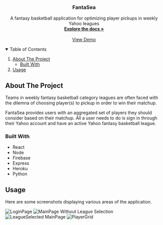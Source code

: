 


<!-- PROJECT LOGO -->
<br />
<p align="center">

  <h3 align="center">FantaSea</h3>

  <p align="center">
    A fantasy basketball application for optimizing player pickups in weekly Yahoo leagues
    <br />
    <a href="https://github.com/athithianr/FantaSea"><strong>Explore the docs »</strong></a>
    <br />
    <br />
    <a href="https://fantasea.herokuapp.com/">View Demo</a>
  </p>
</p>

<!-- TABLE OF CONTENTS -->
<details open="open">
  <summary>Table of Contents</summary>
  <ol>
    <li>
      <a href="#about-the-project">About The Project</a>
      <ul>
        <li><a href="#built-with">Built With</a></li>
      </ul>
    </li>
    <li><a href="#usage">Usage</a></li>
  </ol>
</details>

<!-- ABOUT THE PROJECT -->
## About The Project

Teams in weekly fantasy basketball category leagues are often faced with the dilemna of choosing player(s) to pickup in order to win their matchup.

FantaSea provides users with an aggregated set of players they should consider based on their matchup. All a user needs to do is sign in through their Yahoo account and have an active Yahoo fantasy basketball league.


### Built With

* React
* Node
* Firebase
* Express
* Heroku
* Python


<!-- USAGE EXAMPLES -->
## Usage

Here are some screenshots displaying various areas of the application.

![LoginPage](https://user-images.githubusercontent.com/46330878/118773183-90236580-b852-11eb-9308-2b43ac340c65.PNG)
![MainPage Without League Selection](https://user-images.githubusercontent.com/46330878/118773168-8c8fde80-b852-11eb-8138-2a29fe553d89.PNG)
![LeagueSelected MainPage](https://user-images.githubusercontent.com/46330878/118773173-8d287500-b852-11eb-889b-c28b671789c1.PNG)
![PlayerGrid](https://user-images.githubusercontent.com/46330878/118773177-8ef23880-b852-11eb-8a9b-2c2079bd0f66.PNG)
